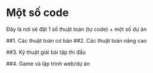 # Một số code

Đây là nơi sẽ đặt 1 số thuật toán (tự code) + một số dự án

##1. Các thuật toán cơ bản
##2. Các thuật toán nâng cao

##3. Kỹ thuật giải bài tập thi đấu

##4. Game và lập trình web/dự án
